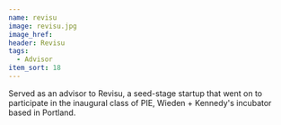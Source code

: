 ```yaml
---
name: revisu
image: revisu.jpg
image_href: 
header: Revisu
tags:
  - Advisor
item_sort: 18
---
```

Served as an advisor to Revisu, a seed-stage startup that went on to participate in the inaugural class of PIE, Wieden + Kennedy's incubator based in Portland.
